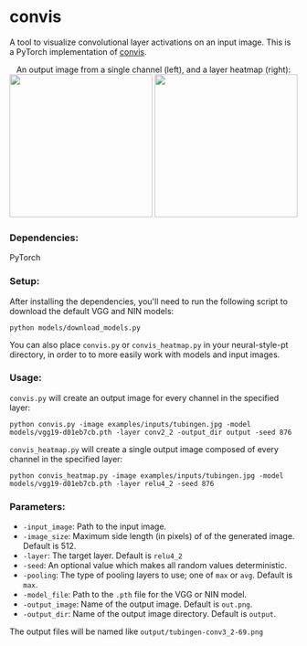 # convis
A tool to visualize convolutional layer activations on an input image. This is a PyTorch implementation of [convis](https://github.com/htoyryla/convis).

<div align="center">An output image from a single channel (left), and a layer heatmap (right):</div>


<div align="center">
<img src="https://raw.githubusercontent.com/ProGamerGov/pytorch-convis/master/examples/output/tubingen-conv3_2-16.jpg" height="250px">
<img src="https://raw.githubusercontent.com/ProGamerGov/pytorch-convis/master/examples/output/tubingen_vgg19_relu4_2_heatmap.jpg" height="250px">
</div>

### Dependencies:

PyTorch 

### Setup: 

After installing the dependencies, you'll need to run the following script to download the default VGG and NIN models:

```
python models/download_models.py
```

You can also place `convis.py` or `convis_heatmap.py` in your neural-style-pt directory, in order to to more easily work with models and input images. 

### Usage:

`convis.py` will create an output image for every channel in the specified layer:

```
python convis.py -image examples/inputs/tubingen.jpg -model models/vgg19-d01eb7cb.pth -layer conv2_2 -output_dir output -seed 876
```

`convis_heatmap.py` will create a single output image composed of every channel in the specified layer:

```
python convis_heatmap.py -image examples/inputs/tubingen.jpg -model models/vgg19-d01eb7cb.pth -layer relu4_2 -seed 876
```
 
### Parameters:

* `-input_image`: Path to the input image.
* `-image_size`: Maximum side length (in pixels) of of the generated image. Default is 512.
* `-layer`: The target layer. Default is `relu4_2`
* `-seed`: An optional value which makes all random values deterministic. 
* `-pooling`: The type of pooling layers to use; one of `max` or `avg`. Default is `max`.
* `-model_file`: Path to the `.pth` file for the VGG or NIN model.
* `-output_image`: Name of the output image. Default is `out.png`.
* `-output_dir`: Name of the output image directory. Default is `output`.

The output files will be named like `output/tubingen-conv3_2-69.png`

